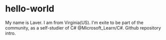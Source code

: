 # hello-world
My name is Laver. I am from Virginia(US).
I'm exite to be part of the community, as a self-studier of C# @Microsoft_Learn/C#. 
Github repository intro.
